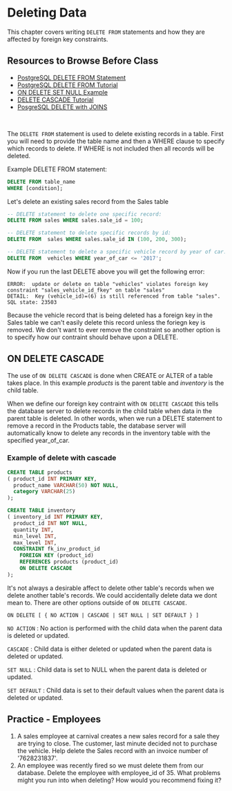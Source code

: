 # Deleting Data

This chapter covers writing `DELETE FROM` statements and how they are affected by foreign key constraints.

## Resources to Browse Before Class

- [PostgreSQL DELETE FROM Statement](https://www.youtube.com/watch?v=c7AAkX39_Wo)
- [PostgreSQL DELETE FROM Tutorial](https://www.postgresqltutorial.com/postgresql-delete/)
- [ON DELETE SET NULL Example](https://til.hashrocket.com/posts/c6866dc6c1-set-foreign-key-to-null-on-delete-in-postgres)
- [DELETE CASCADE Tutorial](https://kb.objectrocket.com/postgresql/how-to-use-the-postgresql-delete-cascade-1369)
- [PosgreSQL DELETE with JOINS](https://www.postgresqltutorial.com/postgresql-delete-join/)

<br>

The `DELETE FROM` statement is used to delete existing records in a table. First you will need to provide the table name and then a WHERE clause to specify which records to delete. If WHERE is not included then all records will be deleted.

Example DELETE FROM statement:

```sql
DELETE FROM table_name
WHERE [condition];
```

Let's delete an existing sales record from the Sales table

```sql
-- DELETE statement to delete one specific record:
DELETE FROM sales WHERE sales.sale_id = 100;

-- DELETE statement to delete specific records by id:
DELETE FROM  sales WHERE sales.sale_id IN (100, 200, 300);

-- DELETE statement to delete a specific vehicle record by year of car:
DELETE FROM  vehicles WHERE year_of_car <= '2017';
```

Now if you run the last DELETE above you will get the following error:

```
ERROR:  update or delete on table "vehicles" violates foreign key constraint "sales_vehicle_id_fkey" on table "sales"
DETAIL:  Key (vehicle_id)=(6) is still referenced from table "sales".
SQL state: 23503
```

Because the vehicle record that is being deleted has a foreign key in the Sales table we can't easily delete this record unless the foriegn key is removed. We don't want to ever remove the constraint so another option is to specify how our contraint should behave upon a DELETE.

## ON DELETE CASCADE

The use of `ON DELETE CASCADE` is done when CREATE or ALTER of a table takes place. In this example _products_ is the parent table and _inventory_ is the child table.

When we define our foreign key contraint with `ON DELETE CASCADE` this tells the database server to delete records in the child table when data in the parent table is deleted. In other words, when we run a DELETE statement to remove a record in the Products table, the database server will automatically know to delete any records in the inventory table with the specified year_of_car.

### Example of delete with cascade

```sql
CREATE TABLE products
( product_id INT PRIMARY KEY,
  product_name VARCHAR(50) NOT NULL,
  category VARCHAR(25)
);

CREATE TABLE inventory
( inventory_id INT PRIMARY KEY,
  product_id INT NOT NULL,
  quantity INT,
  min_level INT,
  max_level INT,
  CONSTRAINT fk_inv_product_id
    FOREIGN KEY (product_id)
    REFERENCES products (product_id)
    ON DELETE CASCADE
);
```

It's not always a desirable affect to delete other table's records when we delete another table's records. We could accidentally delete data we dont mean to. There are other options outside of `ON DELETE CASCADE`.

`ON DELETE [ { NO ACTION | CASCADE | SET NULL | SET DEFAULT } ] `

`NO ACTION` : No action is performed with the child data when the parent data is deleted or updated.

`CASCADE` : Child data is either deleted or updated when the parent data is deleted or updated.

`SET NULL` : Child data is set to NULL when the parent data is deleted or updated.

`SET DEFAULT` : Child data is set to their default values when the parent data is deleted or updated.

## Practice - Employees

1. A sales employee at carnival creates a new sales record for a sale they are trying to close. The customer, last minute decided not to purchase the vehicle. Help delete the Sales record with an invoice number of '7628231837'.
2. An employee was recently fired so we must delete them from our database. Delete the employee with employee_id of 35. What problems might you run into when deleting? How would you recommend fixing it?
